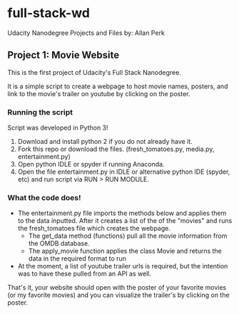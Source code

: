 # full-stack-wd
Udacity Nanodegree Projects and Files
by: Allan Perk

## Project 1: Movie Website
This is the first project of Udacity's Full Stack Nanodegree.

It is a simple script to create a webpage to host movie names, posters, and link to the movie's trailer on youtube by 
clicking on the poster.

### Running the script
Script was developed in Python 3!

1. Download and install python 2 if you do not already have it.
2. Fork this repo or download the files. (fresh_tomatoes.py, media.py, entertainment.py)
3. Open python IDLE or spyder if running Anaconda.
4. Open the file entertainment.py in IDLE or alternative python IDE (spyder, etc) and run script via RUN > RUN MODULE.

### What the code does!
- The entertainment.py file imports the methods below and applies them to the data inputted. After it creates a list of the of the "movies" and runs the fresh_tomatoes file which creates the webpage.
  - The get_data method (functions) pull all the movie information from the OMDB database.
  - The apply_movie function applies the class Movie and returns the data in the required format to run
- At the moment, a list of youtube trailer urls is required, but the intention was to have these pulled from an API as well.

That's it, your website should open with the poster of your favorite movies (or my favorite movies) and you can visualize the trailer's by clicking on the poster.

